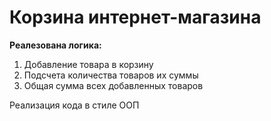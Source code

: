 # Корзина интернет-магазина
**Реалезована логика:**
1. Добавление товара в корзину
2. Подсчета количества товаров их суммы
3. Общая сумма всех добавленных товаров
   
Реализация кода в стиле ООП
